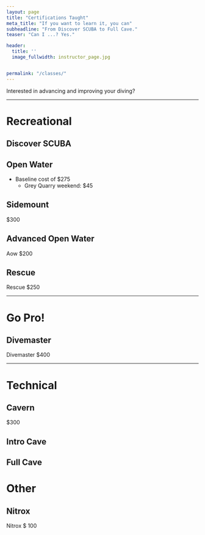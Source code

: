 ```yaml
---
layout: page
title: "Certifications Taught"
meta_title: "If you want to learn it, you can"
subheadline: "From Discover SCUBA to Full Cave."
teaser: "Can I ...? Yes."

header:
  title: ''
  image_fullwidth: instructor_page.jpg


permalink: "/classes/"
---
```


Interested in advancing and improving your diving?

<hr>

# Recreational

## Discover SCUBA

## Open Water

- Baseline cost of $275
    - Grey Quarry weekend: $45

## Sidemount

$300

## Advanced Open Water

Aow $200

## Rescue

Rescue $250

<hr>

# Go Pro!

## Divemaster

Divemaster $400

<hr>

# Technical

## Cavern

$300

## Intro Cave

## Full Cave

# Other

## Nitrox

Nitrox $ 100
